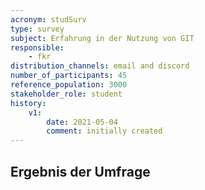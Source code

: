 ```yaml
---
acronym: studSurv
type: survey
subject: Erfahrung in der Nutzung von GIT
responsible: 
    - fkr
distribution_channels: email and discord
number_of_participants: 45
reference_population: 3000
stakeholder_role: student
history:
    v1:
        date: 2021-05-04
        comment: initially created
---
```


## Ergebnis der Umfrage
